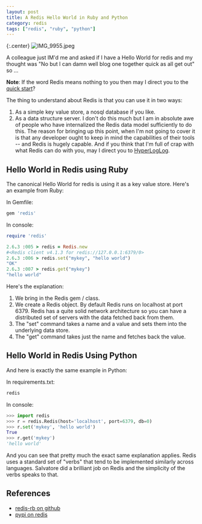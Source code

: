 ```yaml
---
layout: post
title: A Redis Hello World in Ruby and Python
category: redis
tags: ["redis", "ruby", "python"]
---
```

{:.center}
![IMG_9955.jpeg](/blog/assets/IMG_9955.jpeg)

A colleague just IM'd me and asked if I have a Hello World for redis and my thought was "No but I can damn well blog one together quick as all get out" so ...

**Note**: If the word Redis means nothing to you then may I direct you to the [quick start](https://redis.io/topics/quickstart)?

The thing to understand about Redis is that you can use it in two ways:

1. As a simple key value store, a nosql database if you like.
2. As a data structure server.  I don't do this much but I am in absolute awe of people who have internalized the Redis data model sufficiently to do this.  The reason for bringing up this point, when I'm not going to cover it is that any developer ought to keep in mind the capabilities of their tools -- and Redis is hugely capable.  And if you think that I'm full of crap with what Redis can do with you, may I direct you to [HyperLogLog](https://thoughtbot.com/blog/hyperloglogs-in-redis).  

## Hello World in Redis using Ruby

The canonical Hello World for redis is using it as a key value store.  Here's an example from Ruby:

In Gemfile:

```ruby
gem 'redis'
```

In console:

```ruby
require 'redis'

2.6.3 :005 > redis = Redis.new
#<Redis client v4.1.3 for redis://127.0.0.1:6379/0>
2.6.3 :006 > redis.set("mykey", "hello world")
"OK"
2.6.3 :007 > redis.get("mykey")
"hello world"
```

Here's the explanation:

1.  We bring in the Redis gem / class.
2. We create a Redis object.  By default Redis runs on localhost at port 6379.  Redis has a quite solid network architecture so you can have a distributed set of servers with the data fetched back from them.
3. The "set" command takes a name and a value and sets them into the underlying data store.
4. The "get" command takes just the name and fetches back the value.

## Hello World in Redis Using Python

And here is exactly the same example in Python:

In requirements.txt:

```python
redis
```

In console:

```python
>>> import redis
>>> r = redis.Redis(host='localhost', port=6379, db=0)
>>> r.set('mykey', 'hello world')
True
>>> r.get('mykey')
'hello world'
```

And you can see that pretty much the exact same explanation applies.  Redis uses a standard set of "verbs" that tend to be implemented similarly across languages.  Salvatore did a brilliant job on Redis and the simplicity of the verbs speaks to that.

## References

* [redis-rb on github](https://github.com/redis/redis-rb)
* [pypi on redis](https://pypi.org/project/redis/)